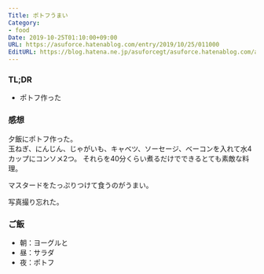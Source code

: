 ```yaml
---
Title: ポトフうまい
Category:
- food
Date: 2019-10-25T01:10:00+09:00
URL: https://asuforce.hatenablog.com/entry/2019/10/25/011000
EditURL: https://blog.hatena.ne.jp/asuforcegt/asuforce.hatenablog.com/atom/entry/26006613454973603
---
```


### TL;DR

- ポトフ作った

###  感想

夕飯にポトフ作った。  
玉ねぎ、にんじん、じゃがいも、キャベツ、ソーセージ、ベーコンを入れて水4カップにコンソメ2つ。
それらを40分くらい煮るだけでできるとても素敵な料理。

マスタードをたっぷりつけて食うのがうまい。

写真撮り忘れた。

### ご飯

- 朝：ヨーグルと
- 昼：サラダ
- 夜：ポトフ
